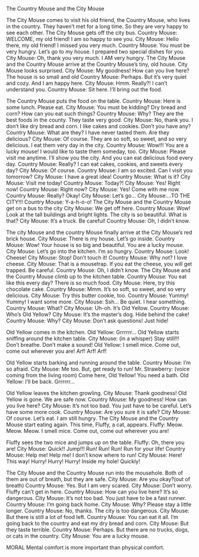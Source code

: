 The Country Mouse and the City Mouse 

The City Mouse comes to visit his old friend, the Country Mouse, who lives in the country.  They haven’t met for a long time. So they are very happy to see each other. The City Mouse gets off the city bus.
Country Mouse: WELCOME, my old friend!
I am so happy to see you.
City Mouse: Hello there, my old friend!
I missed you very much.
Country Mouse: You must be very hungry.
Let’s go to my house.
I prepared two special dishes for you.
City Mouse: Oh, thank you very much.
I AM very hungry.
The City Mouse and the Country Mouse arrive at the Country Mouse’s tiny, old house. City Mouse looks surprised.
City Mouse: My goodness!
How can you live here?
The house is so small and old
Country Mouse: Perhaps.
But it’s very quiet and cozy.
And I am happy here.
City Mouse: Hmm.
Really?!
I can’t understand you.
Country Mouse: Sit here.
I’ll bring out the food.

The Country Mouse puts the food on the table.
Country Mouse: Here is some lunch.
Please eat.
City Mouse: You must be kidding?
Dry bread and corn?
How can you eat such things?
Country Mouse: Why?
They are the best foods in the county.
They taste very good.
City Mouse: No, thank you.
I don’t like dry bread and corn.
I like cakes and cookies.
Don’t you have any?
Country Mouse: What are they?
I have never tasted them.
Are they delicious?
City Mouse: Of course.
They are so soft, so sweet, 
and so very delicious.
I eat them very day in the city.
Country Mouse: Wow!!!
You are a lucky mouse!
I would like to taste them someday, too.
City Mouse: Please visit me anytime.
I’ll show you the city.
And you can eat delicious food every day.
Country Mouse: Really?
I can eat cakes, cookies, 
and sweets every day?
City Mouse: Of course.
Country Mouse: I am so excited.
Can I visit you tomorrow?
City Mouse: I have a great idea!
Country Mouse: What is it?
City Mouse: Visit me today!
Country Mouse: Today?!
City Mouse: Yes! Right now!
Country Mouse: Right now?
City Mouse: Yes!
Come with me now.
Country Mouse: Really?
Okay!
City Mouse: Let’s go…
City Mouse:…TO THE CITY!!!
Country Mouse: Y-a-h-o-o!
The City Mouse and the Country Mouse get on a bus to the city
City Mouse: We get off here.
Country Mouse: Wow!
Look at the tall buildings and bright lights.
The city is so beautiful.
What is that?
City Mouse: It’s a truck.
Be careful!
Country Mouse: Oh, I didn’t know.

The city Mouse and the country Mouse finally arrive at the City Mouse’s red brick house.
City Mouse: There is my house.
Let’s go inside.
Country Mouse: Wow!
Your house is so big and beautiful.
You are a lucky mouse.
City Mouse: Let’s go into the kitchen.
I’m so hungry.
Country Mouse: Look! Cheese!
City Mouse: Stop!
Don’t touch it!
Country Mouse: Why not?
I love cheese.
City Mouse: That is a mousetrap.
If you eat the cheese,
you will get trapped.
Be careful.
Country Mouse: Oh, I didn’t know.
The City Mouse and the Country Mouse climb up to the kitchen table.
Country Mouse: You eat like this every day?
There is so much food.
City Mouse: Here, try this chocolate cake.
Country Mouse: Mmm.
It’s so soft, so sweet, and so very delicious.
City Mouse: Try this butter cookie, too.
Country Mouse: Yummy! Yummy!
I want some more.
City Mouse: Ssh…
Be quiet.
I hear something.
Country Mouse: What?
City Mouse: Uh-oh.
It’s Old Yellow.
Country Mouse: Who’s Old Yellow?
City Mouse: It’s the master’s dog.
Hide behind the cake!
Country Mouse: Why?
City Mouse: Don’t ask questions!
Just hide!

Old Yellow comes in the kitchen.
Old Yellow: Grrrrrr…
Old Yellow starts sniffing around the kitchen table. 
City Mouse: (in a whisper)
Stay still!!!
Don’t breathe.
Don’t make a sound!
Old Yellow: I smell mice.
		Come out, come out
		wherever you are!
Arf! Arf! Arf!

Old Yellow starts barking and running around the table.
Country Mouse: I’m so afraid.
City Mouse: Me too.
			But, get ready to run!
Mr. Strawberry: (voice coming from the living room)
Come here, Old Yellow!
You need a bath.
Old Yellow: I’ll be back.
Grrrrrr…

Old Yellow leaves the kitchen growling.
City Mouse: Thank goodness!
Old Yellow is gone.
We are safe now.
Country Mouse: My goodness!
How can you live here?
City Mouse: It’s not too bad.
You just have to be careful.
Let’s have some more cook.
Country Mouse: Are you sure it is safe?
City Mouse: Of course.
Let’s eat.
I am still hungry.
The City Mouse and the Country Mouse start eating again. This time, Fluffy, a cat, appears.
Fluffy: Meow. Meow. Meow.
I smell mice.
Come out, come out
wherever you are!

Fluffy sees the two mice and jumps up on the table.
Fluffy:	Oh, there you are!
City Mouse: Quick!!
Jump!!!
Run! Run! Run!
Run for your life!
Country Mouse: Help me! Help me!
I don’t know where to run!
City Mouse: Here! This way!
Hurry! Hurry! Hurry!
Inside my hole!
Quickly!

The City Mouse and the Country Mouse run into the mousehole. Both of them are out of breath, but they are safe.
City Mouse: Are you okay?(out of breath)
Country Mouse: Yes.
But I am very scared.
City Mouse: Don’t worry.
Fluffy can’t get in here.
Country Mouse: How can you live here?
It’s so dangerous.
City Mouse: It’s not too bad.
You just have to be a fast runner.
Country Mouse: I’m going back home.
City Mouse: Why?
Please stay a little longer.
Country Mouse: No, thanks.
The city is too dangerous.
City Mouse: But there is still a lot of food left.
Country Mouse: You can eat it all.
I’m going back to the country
and eat my dry bread and corn.
City Mouse: But they taste terrible.
Country Mouse: Perhaps.
But there are no trucks, dogs, 
or cats in the country.
City Mouse: You are a lucky mouse.


MORAL
Mental comfort is more important than physical comfort.
